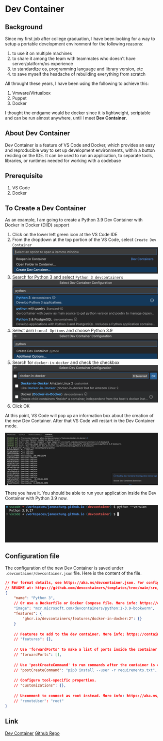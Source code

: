 # Dev Container

## Background

Since my first job after college graduation, I have been looking for a way to setup a portable development environment for the following reasons:

1. to use it on multiple machines
1. to share it among the team with teammates who doesn't have server/platform/os experience
1. to standardize os, programming language and library version, etc
1. to save myself the headache of rebuilding everything from scratch

All throught these years, I have been using the following to achieve this:

1. Vmware/Virtualbox
1. Puppet
1. Docker

I thought the endgame would be docker since it is lightweight, scriptable and can be run almost anywhere, until I meet __Dev Container__.

## About Dev Container

Dev Container is a feature of VS Code and Docker, which provides an easy and reproducible way to set up development environments, within a button residing on the IDE. It can be used to run an application, to separate tools, libraries, or runtimes needed for working with a codebase

## Prerequisite 

1. VS Code
1. Docker

## To Create a Dev Container

As an example, I am going to create a Python 3.9 Dev Container with Docker in Docker (DIID) support

1. Click on the lower left green icon at the VS Code IDE
1. From the dropdown at the top portion of the VS Code, select `Create Dev Container`
![create Dev Container](../../assets/tech-blog/devops/dev-container/create-dev-container.png)
1. Search for Python 3 and select `Python 3 devcontainers`
![Python 3](../../assets/tech-blog/devops/dev-container/python3-devcontainer.png)
1. Select `Additional Options` and choose Python 3.9
![Additional Options](../../assets/tech-blog/devops/dev-container/addition-options.png)
1. Search for `docker-in-docker` and check the checkbox
![docker-in-docker](../../assets/tech-blog/devops/dev-container/docker-in-docker.png)
1. Click OK

At this point, VS Code will pop up an information box about the creation of the new Dev Container. After that VS Code will restart in the Dev Container mode.

![building](../../assets/tech-blog/devops/dev-container/building.png)

There you have it. You should be able to run your application inside the Dev Container with Python 3.9 now.

![terminal](../../assets/tech-blog/devops/dev-container/dev-contianer-terminal.png)

## Configuration file

The configuration of the new Dev Container is saved under `.devcontainer/devcontainer.json` file. Here is the content of the file.

``` json
// For format details, see https://aka.ms/devcontainer.json. For config options, see the
// README at: https://github.com/devcontainers/templates/tree/main/src/python
{
	"name": "Python 3",
	// Or use a Dockerfile or Docker Compose file. More info: https://containers.dev/guide/dockerfile
	"image": "mcr.microsoft.com/devcontainers/python:1-3.9-bookworm",
	"features": {
		"ghcr.io/devcontainers/features/docker-in-docker:2": {}
	}

	// Features to add to the dev container. More info: https://containers.dev/features.
	// "features": {},

	// Use 'forwardPorts' to make a list of ports inside the container available locally.
	// "forwardPorts": [],

	// Use 'postCreateCommand' to run commands after the container is created.
	// "postCreateCommand": "pip3 install --user -r requirements.txt",

	// Configure tool-specific properties.
	// "customizations": {},

	// Uncomment to connect as root instead. More info: https://aka.ms/dev-containers-non-root.
	// "remoteUser": "root"
}
```

## Link
[Dev Container](https://code.visualstudio.com/docs/devcontainers/containers)
[Github Repo](https://github.com/microsoft/vscode-dev-containers)